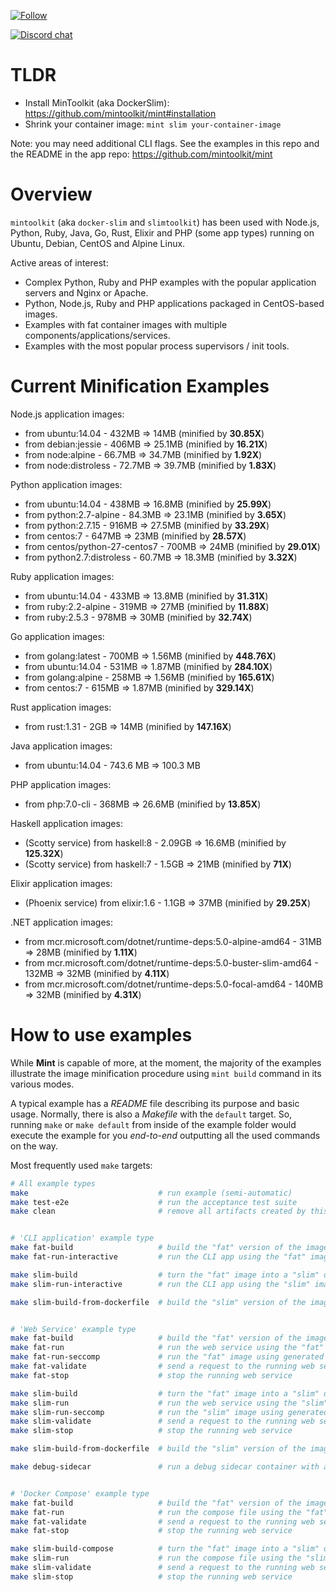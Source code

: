 <!-- ![DSLIM1](assets/images/dslim/DockerSlimLogo1Big.png) -->

[![Follow](https://img.shields.io/badge/follow-on%20twitter-%231DA1F2.svg?style=for-the-badge&logoColor=white)](https://twitter.com/kcqon)

[![Discord chat](https://img.shields.io/static/v1.svg?label=chat&message=on%20discord&color=7389D8&style=for-the-badge)](https://discord.gg/fAvq4ruKsG)

# TLDR

* Install MinToolkit (aka DockerSlim): https://github.com/mintoolkit/mint#installation
* Shrink your container image: `mint slim your-container-image`

Note: you may need additional CLI flags. See the examples in this repo and the README in the app repo: https://github.com/mintoolkit/mint

# Overview

`mintoolkit` (aka `docker-slim` and `slimtoolkit`) has been used with Node.js, Python, Ruby, Java, Go, Rust, Elixir and PHP (some app types) running on Ubuntu, Debian, CentOS and Alpine Linux.

Active areas of interest:
* Complex Python, Ruby and PHP examples with the popular application servers and Nginx or Apache.
* Python, Node.js, Ruby and PHP applications packaged in CentOS-based images.
* Examples with fat container images with multiple components/applications/services.
* Examples with the most popular process supervisors / init tools.


# Current Minification Examples

Node.js application images:

* from ubuntu:14.04    - 432MB  => 14MB   (minified by **30.85X**)
* from debian:jessie   - 406MB  => 25.1MB (minified by **16.21X**)
* from node:alpine     - 66.7MB => 34.7MB (minified by **1.92X**)
* from node:distroless - 72.7MB => 39.7MB (minified by **1.83X**)

Python application images:

* from ubuntu:14.04             - 438MB  => 16.8MB (minified by **25.99X**)
* from python:2.7-alpine        - 84.3MB => 23.1MB (minified by **3.65X**)
* from python:2.7.15            - 916MB  => 27.5MB (minified by **33.29X**)
* from centos:7                 - 647MB  => 23MB   (minified by **28.57X**)
* from centos/python-27-centos7 - 700MB  => 24MB   (minified by **29.01X**)
* from python2.7:distroless     - 60.7MB => 18.3MB (minified by **3.32X**)

Ruby application images:

* from ubuntu:14.04    - 433MB => 13.8MB (minified by **31.31X**)
* from ruby:2.2-alpine - 319MB => 27MB   (minified by **11.88X**)
* from ruby:2.5.3      - 978MB => 30MB   (minified by **32.74X**)

Go application images:

* from golang:latest - 700MB => 1.56MB (minified by **448.76X**)
* from ubuntu:14.04  - 531MB => 1.87MB (minified by **284.10X**)
* from golang:alpine - 258MB => 1.56MB (minified by **165.61X**)
* from centos:7      - 615MB => 1.87MB (minified by **329.14X**)

Rust application images:

* from rust:1.31 - 2GB => 14MB (minified by **147.16X**) 

Java application images:

* from ubuntu:14.04 - 743.6 MB => 100.3 MB

PHP application images:

* from php:7.0-cli - 368MB => 26.6MB (minified by **13.85X**)

Haskell application images:

* (Scotty service) from haskell:8 - 2.09GB => 16.6MB (minified by **125.32X**)
* (Scotty service) from haskell:7 - 1.5GB => 21MB (minified by **71X**)

Elixir application images:

* (Phoenix service) from elixir:1.6 - 1.1GB => 37MB (minified by **29.25X**)

.NET application images:

* from mcr.microsoft.com/dotnet/runtime-deps:5.0-alpine-amd64       - 31MB  => 28MB (minified by **1.11X**)
* from mcr.microsoft.com/dotnet/runtime-deps:5.0-buster-slim-amd64  - 132MB => 32MB (minified by **4.11X**)
* from mcr.microsoft.com/dotnet/runtime-deps:5.0-focal-amd64        - 140MB => 32MB (minified by **4.31X**)


# How to use examples

While **Mint** is capable of more, at the moment, the majority of the examples illustrate
the image minification procedure using `mint build` command in its various modes. 

A typical example has a _README_ file describing its purpose and basic usage.
Normally, there is also a _Makefile_ with the `default` target. So, running
`make` or `make default` from inside of the example folder would execute the example
for you _end-to-end_ outputting all the used commands on the way.

Most frequently used `make` targets:

```sh
# All example types
make                             # run example (semi-automatic)
make test-e2e                    # run the acceptance test suite
make clean                       # remove all artifacts created by this example


# 'CLI application' example type
make fat-build                   # build the "fat" version of the image
make fat-run-interactive         # run the CLI app using the "fat" image

make slim-build                  # turn the "fat" image into a "slim" one
make slim-run-interactive        # run the CLI app using the "slim" image

make slim-build-from-dockerfile  # build the "slim" version of the image using the "fat" Dockerfile


# 'Web Service' example type
make fat-build                   # build the "fat" version of the image
make fat-run                     # run the web service using the "fat" image
make fat-run-seccomp             # run the "fat" image using generated seccomp profile
make fat-validate                # send a request to the running web service
make fat-stop                    # stop the running web service

make slim-build                  # turn the "fat" image into a "slim" one
make slim-run                    # run the web service using the "slim" image
make slim-run-seccomp            # run the "slim" image using generated seccomp profile
make slim-validate               # send a request to the running web service
make slim-stop                   # stop the running web service

make slim-build-from-dockerfile  # build the "slim" version of the image using the "fat" Dockerfile

make debug-sidecar               # run a debug sidecar container with an interactive shell


# 'Docker Compose' example type
make fat-build                   # build the "fat" version of the image
make fat-run                     # run the compose file using the "fat" image
make fat-validate                # send a request to the running web service
make fat-stop                    # stop the running web service

make slim-build-compose          # turn the "fat" image into a "slim" one using docker-compose file
make slim-run                    # run the compose file using the "slim" image
make slim-validate               # send a request to the running web service
make slim-stop                   # stop the running web service
```
